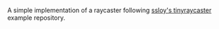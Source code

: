 A simple implementation of a raycaster following [ssloy's tinyraycaster](https://github.com/ssloy/tinyraycaster) example repository.
